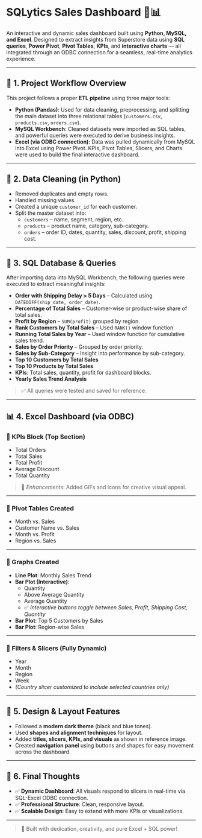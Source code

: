 # SQLytics Sales Dashboard 🧠📊

An interactive and dynamic sales dashboard built using **Python, MySQL, and Excel**. Designed to extract insights from Superstore data using **SQL queries**, **Power Pivot**, **Pivot Tables**, **KPIs**, and **interactive charts** — all integrated through an ODBC connection for a seamless, real-time analytics experience.

---

## 🧩 1. Project Workflow Overview

This project follows a proper **ETL pipeline** using three major tools:

- **Python (Pandas)**: Used for data cleaning, preprocessing, and splitting the main dataset into three relational tables (`customers.csv`, `products.csv`, `orders.csv`).
- **MySQL Workbench**: Cleaned datasets were imported as SQL tables, and powerful queries were executed to derive business insights.
- **Excel (via ODBC connection)**: Data was pulled dynamically from MySQL into Excel using Power Pivot. KPIs, Pivot Tables, Slicers, and Charts were used to build the final interactive dashboard.

---

## 🧹 2. Data Cleaning (in Python)

- Removed duplicates and empty rows.
- Handled missing values.
- Created a unique `customer_id` for each customer.
- Split the master dataset into:
  - `customers` – name, segment, region, etc.
  - `products` – product name, category, sub-category.
  - `orders` – order ID, dates, quantity, sales, discount, profit, shipping cost.

---

## 💾 3. SQL Database & Queries

After importing data into MySQL Workbench, the following queries were executed to extract meaningful insights:

- **Order with Shipping Delay > 5 Days** – Calculated using `DATEDIFF(ship_date, order_date)`.
- **Percentage of Total Sales** – Customer-wise or product-wise share of total sales.
- **Profit by Region** – `SUM(profit)` grouped by region.
- **Rank Customers by Total Sales** – Used `RANK()` window function.
- **Running Total Sales by Year** – Used window function for cumulative sales trend.
- **Sales by Order Priority** – Grouped by order priority.
- **Sales by Sub-Category** – Insight into performance by sub-category.
- **Top 10 Customers by Total Sales**
- **Top 10 Products by Total Sales**
- **KPIs**: Total sales, quantity, profit for dashboard blocks.
- **Yearly Sales Trend Analysis**

> ✅ All queries were tested and saved for reference.

---

## 📊 4. Excel Dashboard (via ODBC)

### 🔷 KPIs Block (Top Section)

- Total Orders  
- Total Sales  
- Total Profit  
- Average Discount  
- Total Quantity  

> 🎨 *Enhancements*: Added GIFs and Icons for creative visual appeal.

---

### 🔷 Pivot Tables Created

- Month vs. Sales  
- Customer Name vs. Sales  
- Month vs. Profit  
- Region vs. Sales  

---

### 🔷 Graphs Created

- **Line Plot**: Monthly Sales Trend  
- **Bar Plot (Interactive)**:
  - Quantity
  - Above Average Quantity
  - Average Quantity
  - ✅ *Interactive buttons toggle between Sales, Profit, Shipping Cost, Quantity*
- **Bar Plot**: Top 5 Customers by Sales  
- **Bar Plot**: Region-wise Sales  

---

### 🔷 Filters & Slicers (Fully Dynamic)

- Year  
- Month  
- Region  
- Week  
- *(Country slicer customized to include selected countries only)*

---

## 📌 5. Design & Layout Features

- Followed a **modern dark theme** (black and blue tones).
- Used **shapes and alignment techniques** for layout.
- Added **titles, slicers, KPIs, and visuals** as shown in reference image.
- Created **navigation panel** using buttons and shapes for easy movement across the dashboard.

---

## 📎 6. Final Thoughts

- ✅ **Dynamic Dashboard**: All visuals respond to slicers in real-time via SQL-Excel ODBC connection.
- ✅ **Professional Structure**: Clean, responsive layout.
- ✅ **Scalable Design**: Easy to extend with more KPIs or visualizations.

---

> 🙌 Built with dedication, creativity, and pure Excel + SQL power!
